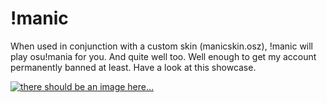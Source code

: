 # !manic
When used in conjunction with a custom skin (manicskin.osz), !manic will play osu!mania for you. And quite well too. Well enough to get my account permanently banned at least. Have a look at this showcase.

[![there should be an image here...](http://img.youtube.com/vi/7hu7usAlcnw/0.jpg)](http://www.youtube.com/watch?v=7hu7usAlcnw "!manic showcase")
